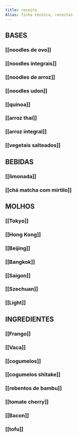 ```yaml
---
title: receita
Alias: ficha técnica, receitas
---
```


## BASES
### [[noodles de ovo]]
### [[noodles integrais]]
### [[noodles de arroz]]
### [[noodles udon]]
### [[quinoa]]
### [[arroz thai]]
### [[arroz integral]]
### [[vegetais salteados]]
## BEBIDAS
### [[limonada]]
### [[chá matcha com mirtilo]]
## MOLHOS
### [[Tokyo]]
### [[Hong Kong]]
### [[Beijing]]
### [[Bangkok]]
### [[Saigon]]
### [[Szechuan]]
### [[Light]]
## INGREDIENTES
### [[Frango]]
### [[Vaca]]
### [[cogumelos]]
### [[cogumelos shitake]]
### [[rebentos de bambu]]
### [[tomate cherry]]
### [[Bacon]]
### [[tofu]]
###
